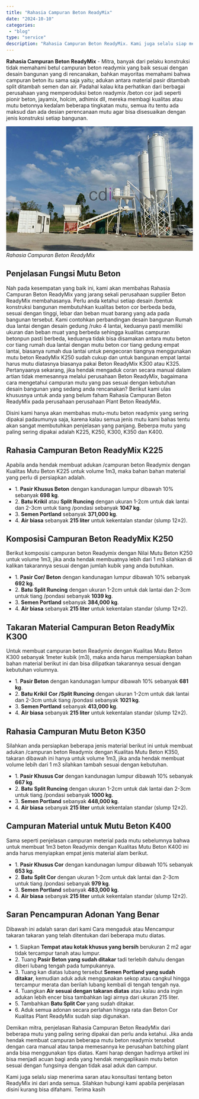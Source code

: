 ```yaml
---
title: "Rahasia Campuran Beton ReadyMix"
date: "2024-10-10"
categories:
 - "blog"
type: "service"
description: "Rahasia Campuran Beton ReadyMix. Kami juga selalu siap menerima saran atau konsultasi tentang beton ReadyMix ini dari anda semua. Silahkan hubungi kami apabi..."
---
```


**Rahasia Campuran Beton ReadyMix** - Mitra, banyak dari pelaku konstruksi tidak memahami betul campuran beton readymix yang baik sesuai dengan desain bangunan yang di rencanakan, bahkan mayoritas memahami bahwa campuran beton itu sama saja yaitu; adukan antara material pasir ditambah split ditambah semen dan air. Padahal kalau kita perhatikan dari berbagai perusahaan yang memperoduksi beton readymix /beton cor jadi seperti pionir beton, jayamix, holcim, adhimix dll, mereka membagi kualitas atau mutu betonnya kedalam beberapa tingkatan mutu, semua itu tentu ada maksud dan ada desian perencanaan mutu agar bisa disesuaikan dengan jenis konstruksi setiap bangunan.

![Rahasia Campuran Beton ReadyMix](/images/blog/Lokasi-Plant-Ready-Mix-Beton.jpg)
*Rahasia Campuran Beton ReadyMix*

 ## Penjelasan Fungsi Mutu Beton

Nah pada kesempatan yang baik ini, kami akan membahas Rahasia Campuran Beton ReadyMix yang jarang sekali perusahaan supplier Beton ReadyMix membahasanya. Perlu anda ketahui setiap desain /bentuk konstruksi bangunan membutuhkan kualitas beton cor berbeda beda, sesuai dengan tinggi, lebar dan beban muat barang yang ada pada bangunan tersebut. Kami contohkan perbandingan desain bangunan Rumah dua lantai dengan desain gedung /ruko 4 lantai, keduanya pasti memiliki ukuran dan beban muat yang berbeda sehingga kualitas campuran betonpun pasti berbeda, keduanya tidak bisa disamakan antara mutu beton cor tiang rumah dua lantai dengan mutu beton cor tiang gedung empat lantai, biasanya rumah dua lantai untuk pengecoran tiangnya menggunakan mutu beton ReadyMix K250 sudah cukup dan untuk bangunan empat lantai harus mutu diatasnya biasanya pakai Beton ReadyMix K300 atau K325\. Pertanyaanya sekarang, jika hendak mengaduk coran secara manual dalam artian tidak memesannya melalui perusahaan Beton ReadyMix, bagaimana cara mengetahui campuran mutu yang pas sesuai dengan kebutuhan desain bangunan yang sedang anda rencanakan? Berikut kami ulas khususnya untuk anda yang belum faham Rahasia Campuran Beton ReadyMix pada perusahaan perusahaan Plant Beton ReadyMix.

Disini kami hanya akan membahas mutu-mutu beton readymix yang sering dipakai padaumunya saja, karena kalau semua jenis mutu kami bahas tentu akan sangat membutuhkan penjelasan yang panjang. Beberpa mutu yang paling sering dipakai adalah K225, K250, K300, K350 dan K400.

 ## Rahasia Campuran Beton ReadyMix K225

Apabila anda hendak membuat adukan /campuran beton Readymix dengan Kualitas Mutu Beton K225 untuk volume 1m3, maka bahan bahan material yang perlu di persiapkan adalah.
- 1\. **Pasir Khusus Beton** dengan kandunagan lumpur dibawah 10% sebanyak **698 kg**.
- 2\. **Batu Krikil** atau **Split Runcing** dengan ukuran 1-2cm untuk dak lantai dan 2-3cm untuk tiang /pondasi sebanyak **1047 kg**.
- 3\. **Semen Portland** sebanyak **371,000 kg**.
- 4\. **Air biasa** sebanyak **215 liter** untuk kekentalan standar (slump 12±2).

 ## Komposisi Campuran Beton ReadyMix K250

Berikut komposisi campuran beton Readymix dengan Nilai Mutu Beton K250 untuk volume 1m3, jika anda hendak membuatnya lebih dari 1 m3 silahkan di kalikan takarannya sesuai dengan jumlah kubik yang anda butuhkan.
- 1\. **Pasir Cor/ Beton** dengan kandunagan lumpur dibawah 10% sebanyak **692 kg**.
- 2\. **Batu** **Split Runcing** dengan ukuran 1-2cm untuk dak lantai dan 2-3cm untuk tiang /pondasi sebanyak **1039 kg**.
- 3\. **Semen Portland** sebanyak **384,000 kg**.
- 4\. **Air biasa** sebanyak **215 liter** untuk kekentalan standar (slump 12±2).

 ## Takaran Material Campuran Beton ReadyMix K300

Untuk membuat campuran beton Readymix dengan Kualitas Mutu Beton K300 sebanyak 1meter kubik (m3), maka anda harus mempersiapkan bahan bahan material berikut ini dan bisa dilipatkan takarannya sesuai dengan kebutuhan volumnya.
- 1\. **Pasir Beton** dengan kandunagan lumpur dibawah 10% sebanyak **681 kg**.
- 2\. **Batu Krikil** **Cor /Split Runcing** dengan ukuran 1-2cm untuk dak lantai dan 2-3cm untuk tiang /pondasi sebanyak **1021 kg**.
- 3\. **Semen Portland** sebanyak **413,000 kg**.
- 4\. **Air biasa** sebanyak **215 liter** untuk kekentalan standar (slump 12±2).

 ## Rahasia Campuran Mutu Beton K350

Silahkan anda persiapkan beberapa jenis material berikut ini untuk membuat adukan /campuran beton Readymix dengan Kualitas Mutu Beton K350, takaran dibawah ini hanya untuk volume 1m3, jika anda hendak membuat volume lebih dari 1 m3 silahkan tambah sesuai dengan kebutuhan.
- 1\. **Pasir Khusus Cor** dengan kandunagan lumpur dibawah 10% sebanyak **667 kg**.
- 2\. **Batu** **Split Runcing** dengan ukuran 1-2cm untuk dak lantai dan 2-3cm untuk tiang /pondasi sebanyak **1000 kg**.
- 3\. **Semen Portland** sebanyak **448,000 kg**.
- 4\. **Air biasa** sebanyak **215 liter** untuk kekentalan standar (slump 12±2).

 ## Campuran Material untuk Mutu Beton K400

Sama seperti penjelasan campuran meterial pada mutu sebelumnya bahwa untuk membuat 1m3 beton Readymix dengan Kualitas Mutu Beton K400 ini anda harus menyiapkan empat jenis material alam berikut.
- 1\. **Pasir Khusus Cor** dengan kandunagan lumpur dibawah 10% sebanyak **653 kg**.
- 2\. **Batu** **Split Cor** dengan ukuran 1-2cm untuk dak lantai dan 2-3cm untuk tiang /pondasi sebanyak **979 kg**.
- 3\. **Semen Portland** sebanyak **483,000 kg**.
- 4\. **Air biasa** sebanyak **215 liter** untuk kekentalan standar (slump 12±2).

 ## Saran Pencampuran Adonan Yang Benar

Dibawah ini adalah saran dari kami Cara mengaduk atau Mencampur takaran takaran yang telah ditentukan dari beberapa mutu diatas.
- 1\. Siapkan **Tempat atau kotak khusus yang bersih** berukuran 2 m2 agar tidak tercampur tanah atau lumpur.
- 2\. Tuang **Pasir Beton yang sudah ditakar** tadi terlebih dahulu dengan diberi lubang tengah pada tumpukannya.
- 3\. Tuang kan diatas lubang tersebut **Semen Portland yang sudah ditakar**, kemudian aduk aduk menggunakan sekop atau cangkul hingga tercampur merata dan berilah lubang kembali di tengah tengah nya.
- 4\. Tuangkan **Air sesuai dengan takaran diatas** atau kalau anda ingin adukan lebih encer bisa tambahkan lagi airnya dari ukuran 215 liter.
- 5\. Tambahkan **Batu Split Cor** yang sudah ditakar.
- 6\. Aduk semua adonan secara perlahan hingga rata dan Beton Cor Kualitas Plant ReadyMix sudah siap digunakan.

Demikan mitra, penjelasan Rahasia Campuran Beton ReadyMix dari beberapa mutu yang paling sering dipakai dan perlu anda ketahui. Jika anda hendak membuat campuran beberapa mutu beton readymix tersebut dengan cara manual atau tanpa memesannya ke perusahan batching plant anda bisa menggunakan tips diatas. Kami harap dengan hadirnya artikel ini bisa menjadi acuan bagi anda yang hendak mengaplikasin mutu beton sesuai dengan fungsinya dengan tidak asal aduk dan campur.

Kami juga selalu siap menerima saran atau konsultasi tentang beton ReadyMix ini dari anda semua. Silahkan hubungi kami apabila penjelasan disini kurang bisa difahami. Terima kasih
